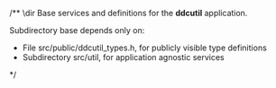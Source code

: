 /** \dir
Base services and definitions for the **ddcutil** application. 

Subdirectory base depends only on:
- File src/public/ddcutil_types.h, for publicly visible type definitions
- Subdirectory src/util, for application agnostic services

*/
